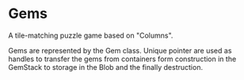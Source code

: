 # Gems

A tile-matching puzzle game based on "Columns".

Gems are represented by the Gem class. Unique pointer are used as handles to transfer 
the gems from containers form construction in the GemStack to storage in the Blob
and the finally destruction.
